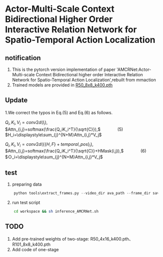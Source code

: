 # Actor-Multi-Scale Context Bidirectional Higher Order Interactive Relation Network for Spatio-Temporal Action Localization  

## notification
1. This is the pytorch version implementation of paper 'AMCRNet:Actor-Multi-scale Context Bidirectional higher order Interactive Relation Network for Spatio-Temporal Action Localization',rebuilt from mmaction
2. Trained models are provided in [R50_8x8_k400.pth](https://pan.baidu.com/s/1IZpKiOfE34mU_bJauETN3A?pwd=kesu)

## Update
1.We correct the typos in Eq.(5) and Eq.(6) as follows.　　

$Q_i,K_i,V_i=conv2d(I_i),$\
$Attn_{i,j}=softmax(\frac{Q_iK_i^T}{\sqrt{C}}),$　　　　(5)\
$H_i=\displaystyle\sum_{j}^{N+M}Attn_{i,j}*V_j$  

$Q_i,K_i,V_i=conv2d(\{\{H,F\}+temporal\_pos\}_i),$\
$Attn_{i,j}=softmax(\frac{Q_iK_i^T}{\sqrt{C}}+HMask(i,j)),$　　　　(6)\
$Ｏ_i=\displaystyle\sum_{j}^{N+M}Attn_{i,j}*V_j$



## test
1. preparing data

```python
    python tools\extract_frames.py --video_dir ava_path --frame_dir saving_dir --num_processes nuber_process
```
2. run test script  
```bash
    cd workspace && sh inference_AMCRNet.sh
```

## TODO
1. Add pre-trained weights of two-stage: R50_4x16_k400.pth、R101_8x8_k400.pth
2. Add code of one-stage
